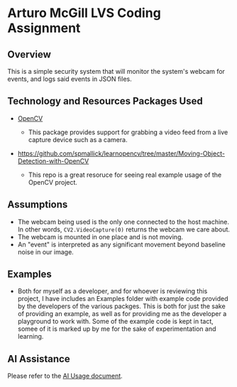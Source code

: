 Arturo McGill LVS Coding Assignment
===================================

Overview
--------
This is a simple security system that will monitor the system's webcam for events, and logs said events in JSON files.

Technology and Resources Packages Used
------------------------
* [OpenCV](https://pypi.org/project/opencv-python/)
    * This package provides support for grabbing a video feed from a live capture device such as a camera.

* https://github.com/spmallick/learnopencv/tree/master/Moving-Object-Detection-with-OpenCV
  * This repo is a great resoruce for seeing real example usage of the OpenCV project.  

Assumptions
-----------
* The webcam being used is the only one connected to the host machine. In other words, `CV2.VideoCapture(0)` returns the webcam we care about.
* The webcam is mounted in one place and is not moving.
* An "event" is interpreted as any significant movement beyond baseline noise in our image. 

Examples
--------
* Both for myself as a developer, and for whoever is reviewing this project, I have includes an Examples folder with example code provided by the developers of the various packges. This is both for just the sake of providing an example, as well as for providing me as the developer a playground to work with. Some of the example code is kept in tact, somee of it is marked up by me for the sake of experimentation and learning.

AI Assistance
-------------
Please refer to the [AI Usage document](AI_Usage.md).